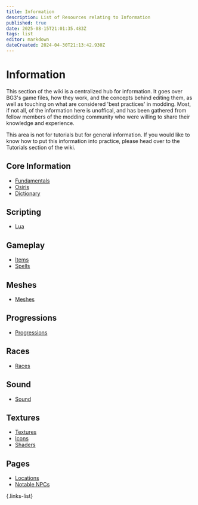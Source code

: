 ```yaml
---
title: Information
description: List of Resources relating to Information
published: true
date: 2025-08-15T21:01:35.483Z
tags: list
editor: markdown
dateCreated: 2024-04-30T21:13:42.930Z
---
```


# Information

This section of the wiki is a centralized hub for information. It goes over BG3's game files, how they work, and the concepts behind editing them, as well as touching on what are considered 'best practices' in modding. Most, if not all, of the information here is unoffical, and has been gathered from fellow members of the modding community who were willing to share their knowledge and experience.

This area is not for tutorials but for general information. If you would like to know how to put this information into practice, please head over to the Tutorials section of the wiki.
<!-- For the sake of organisation the information here has been divided up into sections: **Core Information**, **Scripting**, **Gameplay**, **Meshes**, **Races**, **Textures**, **Sound**, and **Gameplay**. -->


## Core Information


- [Fundamentals](/Information/fundamental)
- [Osiris](Osiris) 
- [Dictionary](/Information/dictionary)

Scripting
-
<!-- - [Lua](/Information/Lua) -->
- [Lua](/Tutorials/ScriptExtender/the_basics_of_lua)

Gameplay
-
- [Items](/Information/Items)
- [Spells](Spells)

Meshes
-
- [Meshes](Meshes)

Progressions
-
- [Progressions](https://wiki.bg3.community/en/Information/progression)

Races
-
- [Races](https://wiki.bg3.community/en/Information/races)

Sound
-
- [Sound](/Information/Sound)

Textures
-
- [Textures](/Information/Textures)
- [Icons](https://wiki.bg3.community/Tutorials/Icons/Icon-Creation)
- [Shaders](/Information/Textures/Shaders)

## Pages



- [Locations](/Information/Locations) <!--to do: move to references-->
- [Notable NPCs](Notable-NPCs) <!--to do: move to references-->





{.links-list}


